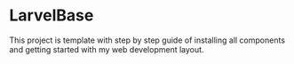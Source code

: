 # LarvelBase
This project is template with step by step guide of installing all components and getting started with my web development layout.
